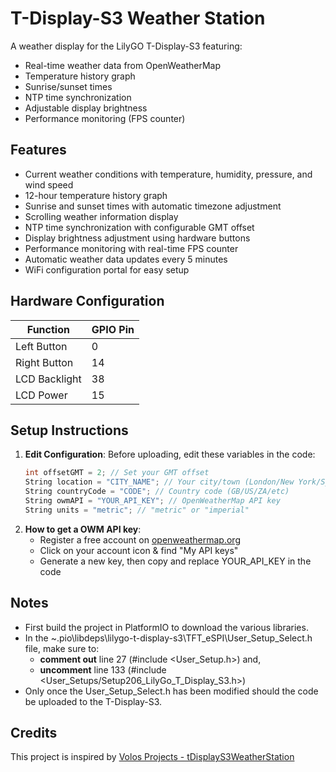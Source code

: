 # T-Display-S3 Weather Station

A weather display for the LilyGO T-Display-S3 featuring:
- Real-time weather data from OpenWeatherMap
- Temperature history graph
- Sunrise/sunset times
- NTP time synchronization
- Adjustable display brightness
- Performance monitoring (FPS counter)

## Features

- Current weather conditions with temperature, humidity, pressure, and wind speed
- 12-hour temperature history graph
- Sunrise and sunset times with automatic timezone adjustment
- Scrolling weather information display
- NTP time synchronization with configurable GMT offset
- Display brightness adjustment using hardware buttons
- Performance monitoring with real-time FPS counter
- Automatic weather data updates every 5 minutes
- WiFi configuration portal for easy setup

## Hardware Configuration
| Function      | GPIO Pin |
|---------------|----------|
| Left Button   | 0        |
| Right Button  | 14       |
| LCD Backlight | 38       |
| LCD Power     | 15       |

## Setup Instructions

1. **Edit Configuration**: Before uploading, edit these variables in the code:
   ```cpp
   int offsetGMT = 2; // Set your GMT offset
   String location = "CITY_NAME"; // Your city/town (London/New York/Sydney/etc)
   String countryCode = "CODE"; // Country code (GB/US/ZA/etc)
   String owmAPI = "YOUR_API_KEY"; // OpenWeatherMap API key
   String units = "metric"; // "metric" or "imperial"
   ```
2. **How to get a OWM API key**:
   - Register a free account on [openweathermap.org](https://openweathermap.org/)
   - Click on your account icon & find "My API keys"
   - Generate a new key, then copy and replace YOUR_API_KEY in the code

## Notes

- First build the project in PlatformIO to download the various libraries.
- In the ~.pio\libdeps\lilygo-t-display-s3\TFT_eSPI\User_Setup_Select.h file, make sure to:
  - **comment out** line 27 (#include <User_Setup.h>) and,
  - **uncomment** line 133 (#include <User_Setups/Setup206_LilyGo_T_Display_S3.h>)
- Only once the User_Setup_Select.h has been modified should the code be uploaded to the T-Display-S3.

## Credits

This project is inspired by [Volos Projects - tDisplayS3WeatherStation](https://github.com/VolosR/tDisplayS3WeatherStation)
